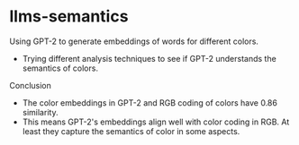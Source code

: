 # llms-semantics

Using GPT-2 to generate embeddings of words for different colors. 
* Trying different analysis techniques to see if GPT-2 understands the semantics of colors.

 Conclusion
 * The color embeddings in GPT-2 and RGB coding of colors have 0.86 similarity.
 * This means GPT-2's embeddings align well with color coding in RGB. At least they capture the semantics of color in some aspects. 
 
